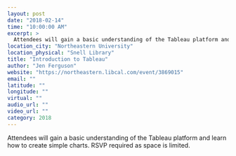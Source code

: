 ```yaml
---
layout: post
date: "2018-02-14"
time: "10:00:00 AM"
excerpt: >
  Attendees will gain a basic understanding of the Tableau platform and learn how to create simple charts. RSVP required as space is limited...
location_city: "Northeastern University"
location_physical: "Snell Library"
title: "Introduction to Tableau"
author: "Jen Ferguson"
website: "https://northeastern.libcal.com/event/3869015"
email: ""
latitude: ""
longitude: ""
virtual: ""
audio_url: ""
video_url: ""
category: 2018
---
```


Attendees will gain a basic understanding of the Tableau platform and learn how to create simple charts. RSVP required as space is limited. 
